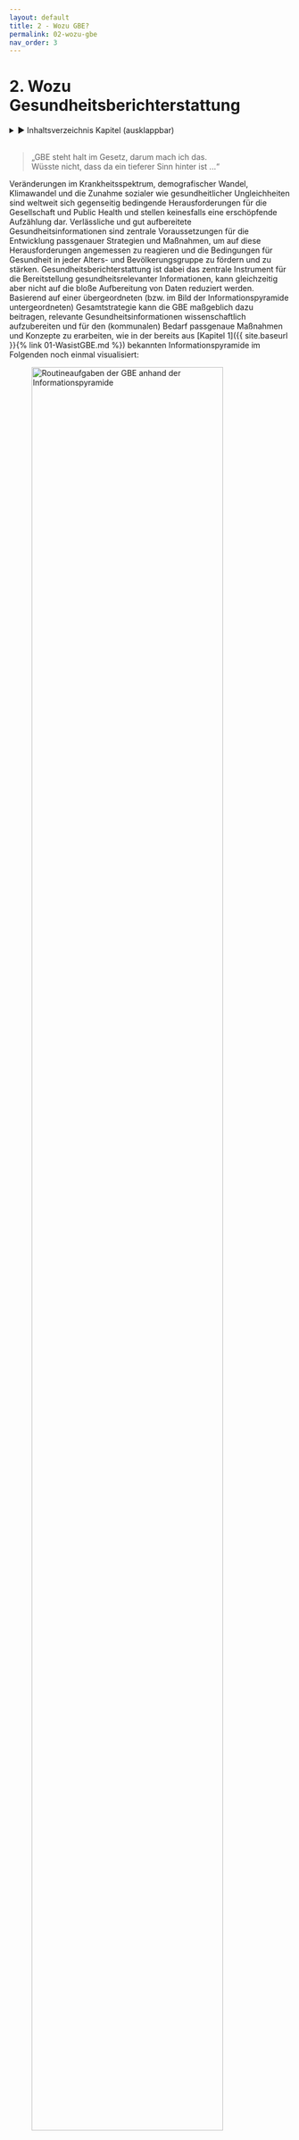 ```yaml
---
layout: default
title: 2 - Wozu GBE?
permalink: 02-wozu-gbe
nav_order: 3
---
```

# 2. Wozu Gesundheitsberichterstattung
<details markdown="block"> 
  <summary> 
      &#9658; Inhaltsverzeichnis Kapitel (ausklappbar) 
  </summary>
 
1. TOC
{:toc}
 </details>
<br>
 
> „GBE steht halt im Gesetz, darum mach ich das.  
> Wüsste nicht, dass da ein tieferer Sinn hinter ist ...“

Veränderungen im Krankheitsspektrum, demografischer Wandel, Klimawandel
und die Zunahme sozialer wie gesundheitlicher Ungleichheiten sind
weltweit sich gegenseitig bedingende Herausforderungen für die
Gesellschaft und Public Health und stellen keinesfalls eine erschöpfende
Aufzählung dar. Verlässliche und gut aufbereitete
Gesundheitsinformationen sind zentrale Voraussetzungen für die
Entwicklung passgenauer Strategien und Maßnahmen, um auf diese
Herausforderungen angemessen zu reagieren und die Bedingungen für
Gesundheit in jeder Alters- und Bevölkerungsgruppe zu fördern und zu
stärken. Gesundheitsberichterstattung ist dabei das zentrale Instrument
für die Bereitstellung gesundheitsrelevanter Informationen, kann
gleichzeitig aber nicht auf die bloße Aufbereitung von Daten reduziert
werden. Basierend auf einer übergeordneten (bzw. im Bild der
Informationspyramide untergeordneten) Gesamtstrategie kann die GBE
maßgeblich dazu beitragen, relevante Gesundheitsinformationen
wissenschaftlich aufzubereiten und für den (kommunalen) Bedarf
passgenaue Maßnahmen und Konzepte zu erarbeiten, wie in der bereits aus
[Kapitel 1]({{ site.baseurl }}{% link 01-WasistGBE.md %}) bekannten Informationspyramide im Folgenden noch einmal
visualisiert:

 <figure>
  <img src="./media/AOE-2520-Booksprints-06.png" alt="Routineaufgaben der GBE anhand der Informationspyramide" style="width:90%">
  <figcaption>Abbildung 3: „Routineaufgaben der GBE anhand der Informationspyramide (erweiterte Darstellung nach Verschuuren, van Oers 2019)
</figcaption>
</figure> 



## 2.1. GBE als Instrument der wissenschaftlichen Politikberatung

Gesundheitsberichterstattung gibt nicht nur einen Überblick über die
gesundheitliche Lage der Bevölkerung, sie dient auch explizit der
Analyse von Problemlagen und dem Aufzeigen von Handlungsbedarfen und im
Idealfall von Handlungsoptionen (Starke et al. 2019). In den letzten 35
Jahren hat sich die GBE damit zu einem zentralen Element
gesundheitspolitischer Entscheidungen sowie zu einer wesentlichen
Grundlage für partizipative Prozesse entwickelt (Brand, Michelsen 2007).
Auf Bundes-, Landes- und kommunaler Ebene dient die GBE als Instrument
der wissenschaftlichen Politikberatung und ist wichtige Ausgangsbasis
für die Gesundheitsplanung (siehe auch [Kapitel 7]({{ site.baseurl }}{% link 07-Planung.md %})). Dieses umfangreiche
Aufgaben- und Funktionsprofil wird häufig anhand des
gesundheitspolitischen Planungsmodells der „Public Health Trias“
(Institute of Medicine (U.S.) 1988) bzw. dem darauf basierenden „Public
Health Action Cycle“ (PHAC) beschrieben (Rosenbrock 1995) und ist in
Abbildung 3 dargestellt.
 <figure>
  <img src="./media/AOE-2520-Booksprints-03.png" alt="Abbildung 3: Public Health Action Cycle" style="width:90%">
  <figcaption>Abbildung 3: „Public Health Action Cycle“ (eigene Darstellung nach Rosenbrock 1995 und Institute of Medicine (U.S.) 1988)
</figcaption>
</figure> 

Ausgangspunkt des als Kreislauf angelegten Modells ist die in der Praxis
nicht immer gegebene Voraussetzung, dass die (gesundheitliche)
Ausgangssituation zunächst in möglichst vielen ihrer sozialen,
epidemiologischen sowie medizinischen Aspekten skizziert werden muss,
bevor passende Handlungsoptionen, Strategien und Maßnahmen zur
Verbesserung der gesundheitlichen Lage oder zur Reduktion
gesundheitlicher Ungleichheiten eruiert und umgesetzt werden können
(Rosenbrock 1995). In Form einer umfangreichen Bestands- und
Bedarfsanalyse **(Assessment)** liefern die im Rahmen der GBE
aufbereiteten und kontextualisierten Daten die zentrale Grundlage für
die Maßnahmenplanung und Entwicklung von Zielvorstellungen **(Policy
Formulation)**, was gerade in Zeiten knapper Ressourcen für die im
Modell folgende Implementierung von Maßnahmen **(Assurance)** von
zentraler Bedeutung ist. Letzteres impliziert auch, dass die Wirkungen
der umgesetzten Strategien und Maßnahmen in geeigneter Form gemessen und
bewertet werden müssen **(Evaluation)**, was idealerweise wiederum in
einem Re-Assessment der (gesundheitlichen) Ausgangssituation mündet. In
der Theorie soll dieser spiralförmige Verlauf dazu führen, dass sich die
Public-Health-Praxis immer besser an die zugrunde liegenden Probleme und
Herausforderungen anpasst und damit kontinuierlich wirksamer werden soll
(Rosenbrock 1995). In der Realität geht die GBE meist weit weniger
idealtypisch zyklisch und stets progressiv vonstatten. Das
verkompliziert die Arbeit in der GBE, es macht sie gleichzeitig aber
auch abwechslungsreich und spannend. So kann die Rolle der GBE bezüglich
der einzelnen Phasen des PHAC unterschiedlich sein (Brand, Michelsen
2007): Die Berichterstattung kann sich auf ihr Kerngeschäft des
Assessments und gegebenenfalls der Evaluation beschränken, sie kann
ebenso bei der Entwicklung passender Handlungsoptionen sowie der
Implementierung geeigneter Maßnahmen behilflich sein. Auch ihr Beitrag
bei der Ermittlung des Handlungsbedarfs kann unterschiedlich aussehen:
So kann es der GBE obliegen, prioritäre Handlungsfelder zu
identifizieren (Brand, Evans 1998), sie kann aber auch vor allem dazu
beitragen, Entscheidungsbedarfe in bestimmten Problemfeldern aufzuzeigen
(Kuhn 2005). In der Praxis ist die Beantwortung dieser Fragen oft von
den jeweiligen Rahmenbedingungen sowie der strukturellen Einbindung der
GBE in die Kommunalverwaltung abhängig, worauf in [Kapitel 3]({{ site.baseurl }}{% link 03-GBEStrukturen.md %}) noch
genauer eingegangen wird.

Erschwerend kommt hinzu, dass auch die Auswahl der zu bearbeitenden
Themen und Probleme selbst sowie deren Ursachenzuschreibung und
entsprechende Lösungsansätze von unterschiedlichen Interessens- und
Machtkonstellationen auf Umsetzungsebene bzw. im Interventionsfeld
abhängig sind (Kühn 1993, zit. nach Rosenbrock 1995). Schon allein
deswegen kann und sollte Gesundheitsberichterstattung nicht nebenbei im
„stillen Kämmerlein“ vonstattengehen, sondern sollte, wenn möglich,
von Anfang an als Gemeinschaftsaufgabe verstanden werden, die im
Idealfall auf mehrere Schultern verteilt wird und unterschiedliche
Perspektiven berücksichtigt (siehe auch [Kapitel 5]({{ site.baseurl }}{% link 05-IntegrierteGBE.md %}) und [Kapitel 6]({{ site.baseurl }}{% link 06-VernetzunginderGBE.md %})).

Entsprechend dieser komplexen Zusammenhänge gibt es auch eine ganze
Bandbreite unterschiedlicher Entstehungshintergründe und Ziele der GBE,
die im Folgenden skizziert werden.

## 2.2. Entstehungshintergründe und Ziele der GBE 

Vor der Erstellung eines Gesundheitsberichtes ist die Frage, warum und
für wen der Bericht erstellt wird, jedes Mal gründlich zu reflektieren.
Aus den Antworten leiten sich unter anderem der Umfang des Berichts und
der Sprachstil, aber auch die Mitwirkenden am Bericht und insbesondere
die Handlungsempfehlungen und die Zeitplanung ab. Auf den
unterschiedlichen administrativen Ebenen (Bund, Länder, Kommunen) gibt
es stark variierende Anlässe zur Erstellung von Gesundheitsberichten.
Anlässe für kommunale Gesundheitsberichte können beispielsweise eine
Grundlage sein für

1.  **Meinungsbildung und Entscheidungsfindung auf der jeweiligen
    politischen Ebene, beispielsweise dem Kreistag oder der
    Stadtverordnetenversammlung:**  
    Oftmals hat diese Form der Berichterstattung das Ziel, Ressourcen zu
    steuern, zum Beispiel, um universelle Maßnahmen im Sinne des
    „proportionate universalism“ an kommunale Bedarfe anzupassen
    (Marmot 2010), oder um die Bewilligung bzw. Beendigung konkreter
    Maßnahmen voranzutreiben, beispielsweise Personalstellen oder
    Sachmittel.  
    *Beispiel: Bewilligung eines Projektes zur Förderung der
    wohnortnahen sektorenübergreifenden medizinisch-pflegerischen
    Versorgung*

2.  **Meinungsbildung und Entscheidungsfindung auf der Fachebene,
    beispielsweise der kommunalen AG Suchtprävention:**  
    Diese Form der Berichterstattung zielt häufig auf eine
    Evidenzbasierung fachlicher Empfehlungen ab, um den eigenen
    Erfahrungshorizont aus der täglichen Arbeit durch einen
    Faktencheck zu erweitern.  
    *Beispiel: Handlungsempfehlung für die kommunale Suchtprävention
    der örtlichen Arbeitsgemeinschaft Suchtprävention*
3.  **die Festlegung kommunaler Gesundheitsziele/prioritärer
    Handlungsfelder, zum Beispiel in kommunalen
    Gesundheitskonferenzen:**  
    Die Verständigung unter den (kommunalen) Akteuren und Akteurinnen
    und die Formulierung gemeinsamer Ziele kann durch einen
    Gesundheitsbericht entscheidende Anstöße erhalten. Weitergehend
    kann die GBE dazu beitragen, prioritäre Handlungsfelder an den
    kleinräumig oftmals sehr unterschiedlichen Bedarfen und
    Bedürfnissen auszurichten, um für mehr gesundheitliche
    Chancengerechtigkeit zu sorgen.  
    *Beispiel: Eine kleinräumige Bedürfnisanalyse zeigt
    Unterstützungsbedarf für mobilitätseingeschränkte ältere Menschen
    bei sozialen und gesundheitsfördernden Aktivitäten. Das kommunale
    Gesundheitsziel: „Die körperliche Aktivität und Teilhabe an der
    Gesellschaft bei älteren Menschen ist gestärkt“ wird festgelegt.*
4.  **die Messung der Zielerreichung eines Gesundheitszieles:**  
    Diese Berichtsform zielt auf die Evaluation von Maßnahmen
    hinsichtlich der Erreichung eines konkreten Gesundheitszieles
    ab.  
    *Beispiel: Die GBE erhält den Auftrag herauszufinden, wie sich die
    gesundheitliche Lage zehn Jahre nach Einführung eines
    Gesundheitszieles entwickelt hat.*
5.  **die kommunale Beteiligung bei der Versorgungsplanung:**  
    Das Ziel dieser GBE-Form ist, neben der Lage auch die
    Zuständigkeiten und Gestaltungsmöglichkeiten der kommunalen
    Akteure und Akteurinnen transparent zu machen.  
    *Beispiel: Die hausärztliche Versorgungsstruktur in den Gemeinden
    und kleineren Städten und die verschiedenen Fördermöglichkeiten
    und deren Nutzung werden aufgezeigt.*
6.  **die Bereitstellung** **gesicherter und unabhängiger
    Informationen für die Bevölkerung, die Fachöffentlichkeit sowie
    Entscheidungsträger und Entscheidungsträgerinnen zu
    gesundheitspolitisch bedeutsamen Entwicklungen:**  
    Diese Berichtsform zielt darauf ab, den Prozess der demokratischen
    Willensbildung in der Gesellschaft zu unterstützen.  
    *Beispiel: eine anlassbezogene Berichterstattung zur „Gesundheit
    bei Asylsuchenden“*

Aus der kurzen und sicher nicht vollständigen Aufzählung soll
ersichtlich werden, dass Gesundheitsberichte aus unterschiedlichen
Kontexten heraus entstehen, was gerade Neulinge im Berufsfeld vor nicht
unerhebliche Herausforderungen stellen kann (Weiteres hierzu auch in
[Kapitel 6]({{ site.baseurl }}{% link 06-VernetzunginderGBE.md %})). Damit ein Gesundheitsbericht nicht das Dasein eines
„zahnlosen“, ungelesen in Schubladen vegetierenden Papiertigers
fristet, sollte die Auftragslage frühestmöglich geklärt sein. GBE dient
im Idealfall in erster Linie der Unterstützung einer evidenzinformierten
Entscheidungsfindung. Damit dies gelingen kann, ist eine (politische)
Legitimation der Berichterstattung erforderlich. Hierfür ist es
essenziell, zu klären, „wer“ die Gesundheitsberichterstattung auf
kommunaler Ebene „zu welchem Zweck“ beauftragt hat.

Aufträge, einen Gesundheitsbericht zu erstellen, können sowohl von der
fachlichen Ebene als auch intersektoral veranlasst werden sowie „intern“
oder „extern“ vergeben werden. Gerade bei einer internen Auftragsvergabe
müssen Themen und Berichtsschwerpunkte gut abgestimmt werden. Dies ist
insbesondere dann der Fall, wenn Gesundheitsberichte als Auftrag von
„oben“ aus der Verwaltungsleitung oder der Politik kommen und zur
Umsetzung intern an die Fachebene vergeben werden. In [Kapitel 3]({{ site.baseurl }}{% link 03-GBEStrukturen.md %}) wird
auch noch einmal genauer auf die hierfür relevanten ÖGD-Strukturen
eingegangen.

## 2.3. Determinanten von Gesundheit zur Kontextualisierung der Upstream-Perspektive in der GBE 

Im Idealfall hat die GBE einen klar formulierten (politischen) Auftrag
und kann auf einen entsprechenden Outcome fokussieren. Gerade wenn die
GBE als Grundlage politischer Entscheidungsfindung dienen soll, reicht
es nicht aus, wenn sie sich vor allem auf Datengenerierung,
-aufbereitung und -interpretation fokussiert und lediglich den
Gesundheits- und Krankheitszustand unterschiedlicher Bevölkerungsgruppen
beschreibt. Oftmals müssen darüber hinaus auch verhaltens- und
verhältnisbezogene Faktoren berücksichtigt werden, die unterschiedliche
Auswirkungen auf Gesundheit und Wohlbefinden der Bevölkerung haben
können. Ziel einer solchen **Kontextualisierung** ist es, diejenigen
Bedingungen und Strukturen zu identifizieren, die entweder einen großen
Einfluss auf die Bevölkerungsgesundheit haben oder mit verhältnismäßig
einfachen Mitteln verändert werden könnten. Damit richtet GBE – wie auch
der Public-Health-Bereich insgesamt – den Blick vor allem auf die
grundlegenden **Determinanten von Gesundheit**, indem sie den Blick
„flussaufwärts“ orientiert, um den komplexen Zusammenhang von
Gesundheit und gesundheitlichen Rahmenbedingungen abbilden zu können.

Gesundheit wird von Menschen in ihrer alltäglichen Umwelt geschaffen und
gelebt: dort, wo sie spielen, lernen, arbeiten und lieben – kurz, dort
wo Leben, Arbeit und Alltag stattfinden (WHO 1986). Gleichzeitig
benötigt ein Großteil der krankheitsauslösenden Faktoren Jahre bis
Jahrzehnte, bis eine Krankheit entsteht oder gar zum Tode führt. Dieser
Prozess erfolgt oftmals leise, manchmal sogar gänzlich unbemerkt, und
erhält infolgedessen häufig wenig Aufmerksamkeit. Eine Metapher hierfür
ist das in zahlreichen Varianten erzählte Flussbild der
Public-Health-Parabel:

> „Ein Arzt steht am Ufer eines schnell fließenden Flusses und hört die
> verzweifelten Schreie einer ertrinkenden Frau. Er springt ins Wasser,
> holt die Frau heraus und beginnt die künstliche Beatmung. Als sie
> gerade anfängt zu atmen, hört er einen weiteren Hilfeschrei. Der Arzt
> springt abermals ins Wasser und holt einen weiteren Ertrinkenden,
> trägt ihn ans Ufer und beginnt mit der künstlichen Beatmung. Und als
> der gerade zu atmen anfängt, hört er einen weiteren Hilferuf ... Das
> geht immer weiter und weiter in endlosen Wiederholungen. Der Arzt ist
> so sehr damit beschäftigt, ertrinkende Menschen herauszuholen und
> wieder zu beleben, dass er keine Zeit findet, stromaufwärts hinter der
> Biegung des Flusses nachzusehen, warum denn so viele Menschen ins
> Wasser stürzen und Angst, Schmerz, Not, Lebensgefahr und vielleicht
> auch den Tod erleiden. Vielleicht gibt es stromaufwärts eine Brücke
> ohne Geländer oder einen brüchigen Uferweg. Vielleicht bringt dort
> niemand den Menschen bei zu schwimmen. Vielleicht fehlen auch nur
> einige Warntafeln am Ufer. Vielleicht enthält das Wasser giftige
> Substanzen, die beim Schwimmen zu Lähmung oder Desorientierung führen.
> Vielleicht ist das lebensgefährliche Tauchen im reißenden Fluss (zum
> Beispiel nach Perlen oder Schwämmen) Teil des unverzichtbaren
> Broterwerbs für die dort wohnenden Menschen. Fände der Arzt Zeit,
> stromaufwärts zu suchen, könnte er wahrscheinlich gemeinsame Ursachen
> für die vielen individuellen Unglücksfälle entdecken und diese
> möglicherweise verringern oder abstellen“ (Rosenbrock 2001).

Diese Parabel ist gut geeignet, um die engen
Ursache-Wirkungs-Beziehungen von Gesundheit und Krankheit zu
visualisieren und sich daran zu erinnern, wie wichtig es ist, den Blick
immer wieder stromaufwärts auf die zugrunde liegenden Ursachen zu
richten. Aufmerksamkeit und Mittel sind im Gesundheitswesen ungleich
zwischen kurativen (unten am Fluss, „downstream“) und präventiven bzw.
gesundheitsförderlichen (oben am Fluss, „upstream“) Ansätzen verteilt.
Der Blick ist teils ressourcenbedingt, teils aufgrund einseitiger
Perspektive oft nicht auf weiter upstream liegende
Gesundheitsdeterminanten gerichtet. Auch für das GBE-Assessment stellt
eine Upstream-Perspektive eine Herausforderung dar, da
Gesundheitsberichterstattung – schlicht aufgrund der Datenlage – oft
eher einer Krankheitsberichterstattung gleicht. Dies begünstigt wiederum
eine Downstream-Perspektive, sowohl im Bericht als auch bei der Planung.

Bevor Maßnahmen passgenau auf die zugrunde liegenden Ursachen abgestimmt
werden können, müssen diejenigen Mechanismen verstanden werden, die zu
den gesundheitlichen oder sozialen Ungleichheiten führen. Ein erster
hilfreicher Schritt ist hierbei, sich zunächst einen Überblick über die
vielfältigen Determinanten von Gesundheit zu verschaffen. Hierzu bietet
sich das von Dahlgren und Whitehead (1991) entwickelte
**Regenbogenmodell** zur Beschreibung von Gesundheitsdeterminanten an.
Das Modell führt beispielhaft vielfältige Faktoren auf, die sich
wechselseitig beeinflussen und auf den Menschen gesundheitsförderlich,
aber auch gesundheitsschädlich einwirken können (siehe Abbildung 4).

 <figure>
  <img src="./media/AOE-2520-Booksprints-18.png" alt="Determinanten für Gesundheit „Regenbogenmodell" style="width:90%">
  <figcaption>Abbildung 4: Determinanten für Gesundheit „Regenbogenmodell“ (eigene Darstellung nach Dahlgren, Whitehead 1991)</figcaption>
</figure> 



Im Mittelpunkt befinden sich der Mensch und seine individuellen Faktoren
wie Alter, Geschlecht und konstitutionelle Merkmale, die zwar einen
direkten Einfluss auf die Gesundheit der oder des Einzelnen haben,
allerdings relativ unveränderlich sind. Diese nahezu unveränderlichen
Determinanten von Gesundheit sind in einen sozialen, ökologischen und
ökonomischen Rahmen eingebettet, der (zumindest theoretisch) auf
politischer Ebene modifiziert werden kann. Dies gilt sowohl für die
direkt angrenzenden persönlichen Verhaltensfaktoren, etwa
Rauchgewohnheiten und körperliche Aktivität, als auch für die indirekt
angrenzenden Einflüsse durch soziale Kontexte. Über die individuelle
Verhaltensebene hinaus spielen auch Verhältnisse wie zum Beispiel
Lebens- und Arbeitsbedingungen, Nahrungsmittelversorgung oder Zugang zu
(lebenswichtigen) Gütern und Dienstleistungen eine zentrale Rolle für
die Aufrechterhaltung der Gesundheit sowie den individuellen
Handlungsspielraum einer/eines jeden Einzelnen. All dies steht im
Kontext wirtschaftlicher und kultureller Rahmenbedingungen sowie
entsprechender Umwelteinflüsse (Claßen 2020).

Die einzelnen Schichten des Regenbogenmodells stehen dabei nicht
isoliert nebeneinander, sondern sind eng miteinander verzahnt:
Individuelle Lebensstile sind in soziale Normen und Netzwerke sowie in
Lebens- und Arbeitsbedingungen eingebettet, die wiederum mit dem
weiteren sozioökonomischen und kulturellen Umfeld zusammenhängen
(Dahlgren, Whitehead 2007).

Während nur ein vergleichsweiser kleiner Teil der dargestellten
Determinanten für Gesundheit durch das Gesundheitssystem im engeren
Sinne beeinflusst werden kann, kann im kommunalen Kontext auf einen
vergleichsweise großen Teil der veränderbaren Faktoren direkt oder
indirekt eingewirkt werden. Dies liegt vor allem daran, dass der Grad
der persönlichen, verhaltensbezogenen Möglichkeiten, den eigenen
Lebensstil oder die im Modell direkt wie indirekt angrenzenden
Rahmenbedingungen von Gesundheit zu beeinflussen, begrenzt ist – im
Gegensatz zu gesellschaftlich-politischen Möglichkeiten. Während auf
individueller Ebene die einzelnen Personen vornehmlich auf den eigenen
Lebensstil einwirken können und Maßnahmen hierfür primär auf einer
verhaltensorientierten Ebene ansetzen müssen, müssen auf
gesellschaftlich-politischer Ebene vornehmlich die Verhältnisse, in
denen Menschen aufwachsen und leben, adressiert und gestaltet werden
(Bucksch et al. 2012). Gerade Letzteres ist deutlich zeit- und
ressourcenintensiver und setzt gute Detailkenntnisse über die jeweilige
Situation vor Ort voraus, entspricht es doch im Bild der Flussparabel
der Einführung entsprechender Schutzmaßnahmen, die dazu beitragen, dass
deutlich weniger (im Idealfall sogar keine) Personen mehr in den Fluss
fallen oder sich gegebenenfalls selbst aus dem Wasser retten können.
Mittel- und langfristig sind gerade diejenigen Ansätze erstrebenswert,
die auf eine gesundheitsförderliche Gestaltung von Verhältnissen setzen.
Sie können nicht nur wesentlich zur Ermöglichung gesundheitlicher
Chancengleichheit beitragen, sondern auch dabei unterstützen, dass „der
Gesundheit förderliche Entscheidungen“ zur „einfacheren Entscheidung“
werden.

Für die Gesundheitsberichterstattung ist das auf zwei Ebenen relevant:
einerseits auf Ebene der berichteten Kennzahlen für Gesundheit
(**Assessment**) und andererseits auf Ebene der Planung und Ableitung
entsprechender Handlungsempfehlungen (**Policy Formulation**). Unter den
Kennzahlen für Gesundheit finden sich diverse Indikatoren, die nicht
direkt den Gesundheitszustand, sondern den Zustand definierter
Determinanten für Gesundheit abbilden (siehe auch [Kapitel 4]({{ site.baseurl }}{% link 04-GBEHandwerk.md %})). GBE kann
dem Namen „Gesundheitsberichterstattung“ eigentlich nur gerecht werden,
wenn sie sich eben nicht nur darauf beschränkt, die Häufigkeiten von
Krankheit und Tod mehr oder weniger „downstream“ zu berichten, sondern
auch über die wesentlichen Upstream-Faktoren berichtet, von denen
wissenschaftlich belegt ist, dass sie erheblichen Einfluss auf die
Geschehnisse weiter unten am Fluss („downstream“) haben. Im
Planungskontext heißt eine solch breite Perspektive auf Gesundheit, dass
explizit versucht werden muss, auf Planungsfelder über den engeren
Gesundheitsbereich hinaus einzuwirken. Gerade auf kommunaler Ebene
stehen die Chancen dafür nicht schlecht, da der ÖGD hier in eine
Kommunalverwaltung eingebunden ist, die direkt oder indirekt für eine
Vielzahl upstream gelegener gesundheitsrelevanter Faktoren zuständig
ist. Dies bietet die Chance, dem Thema „Gesundheit“ in umliegenden
gesundheitsrelevanten Planungsfeldern mehr Gewicht zu verleihen, das
heißt zur Umsetzung des **„Health in All Policies“-Ansatzes** - im
Idealfall koordiniert durch den ÖGD.

<table>
<tbody>
<tr class="odd">
<td><h5 id="exkurs-health-in-all-policies-hiap">Exkurs: Health in All Policies (HiAP)</h5>
<p>Da die Verhältnisse, in denen Menschen aufwachsen und leben, mittel- und langfristig das Verhalten von Individuen und Bevölkerungsgruppen substanziell beeinflussen können, stehen verhältnispräventive Maßnahmen stark im Fokus von Prävention und Gesundheitsförderung und münden oftmals in Aktivitäten der Gesundheitsplanung (Näheres hierzu auch in [Kapitel 7]({{ site.baseurl }}{% link 07-Planung.md %}) ). Der „Health in All Policies“-Ansatz (im Deutschen: Gesundheit in allen Politikbereichen) beinhaltet, gesundheitsrelevante Prozesse und Entscheidungen auf unterschiedlichen gesellschaftspolitischen Ebenen systematisch zu erfassen, sichtbar zu machen und darauf hinzuwirken, gesundheitsrelevante Auswirkungen, sowohl gesundheitsförderliche als auch -schädliche, bei Entscheidungen quer durch alle Politikfelder mit zu berücksichtigen. Übergreifendes Ziel ist eine gesundheitsförderliche Gesamtpolitik, um die Gesundheit der Bevölkerung und gesundheitliche Chancengleichheit zu verbessern (Böhme, Reimann 2018; Geene et al. 2020).</p></td>
</tr>
</tbody>
</table>

Von besonderer Bedeutung unter all diesen Einflussfaktoren sind
**soziale Determinanten für Gesundheit**. Viele GBEler und GBElerinnen
machen über Jahre die immer wiederkehrende Erfahrung, dass räumliche
Muster der Morbiditäts- oder Mortalitätsverteilung, welche ihre GBE
zutage fördert, meist eine hohe Übereinstimmung mit räumlichen Mustern
der sozialen Situation in ihrer Region aufweisen. Das ist natürlich kein
Zufall, sondern dem extremen Einfluss sozialer Determinanten auf die
Gesundheit geschuldet. Für die GBE ist dies in mehrfacher Hinsicht von
Bedeutung: Unter GBE-Perspektive ist es relevant, dass über
Determinanten der sozialen Lage häufig recht kleinräumige Informationen
vorliegen. Eine Berichterstattung über soziale Einflussfaktoren ist
inhaltlich unerlässlich, sie birgt jedoch gleichzeitig nicht
unerhebliche Risiken bezüglich Stigmatisierung oder undifferenzierter
Schuldzuweisungen an bestimmte Bevölkerungsgruppen (siehe auch [Kapitel 1]({{ site.baseurl }}{% link 01-WasistGBE.md %})).

Auf Handlungsebene sind soziale Determinanten nicht nur aufgrund ihrer
übergeordneten Bedeutung für Gesundheit relevant, sondern auch ganz
praktisch, da auf kommunaler Ebene viele soziale Zuständigkeiten
gebündelt vorliegen. Viele der im Modell eher außen angesiedelten
Determinanten sind zwar grundsätzlich planbar, befinden sich allerdings
oft nicht im direkten Zugriff des Gesundheitsamtes. Um eine
entsprechende Upstream-Perspektive in die Berichterstattung und Planung
integrieren zu können, ist daher häufig eine integrierte,
ressortübergreifende Planung im Sinne einer gesundheitsförderlichen
kommunalen Gesamtpolitik gemäß des „Health in All Policies“-Ansatzes
notwendig. Die strukturelle Anbindung des kommunalen ÖGD innerhalb der
Kommunalverwaltung spielt dabei eine wichtige Rolle. Ist der ÖGD
beispielsweise gemeinsam mit der Sozial- oder Jugendhilfeverwaltung in
einem Dezernat oder einer Abteilung verortet, kann dies die
Zusammenarbeit im Bereich Berichtswesen und/oder Planung erheblich
vereinfachen. In [Kapitel 3]({{ site.baseurl }}{% link 03-GBEStrukturen.md %}) wird auf die kommunalen Strukturen noch
einmal genauer eingegangen. Die GBE in diesem Fall nicht als isolierte
Fachberichterstattung, sondern vielmehr als integrierte Sozial- und
Gesundheitsberichterstattung anzulegen, kann unter solchen
Rahmenbedingungen eine schlüssige Konsequenz darstellen (siehe auch
[Kapitel 5]({{ site.baseurl }}{% link 05-IntegrierteGBE.md %})).

## 2.4. Politisches Selbstverständnis der GBE

> „Da ich ewig studiert habe und mich wirklich auskenne in den
> Gesundheitswissenschaften und der Epidemiologie, sind meine Zahlen
> echt überzeugend. Ich weiß am fundiertesten, was und warum wir das tun
> sollten, und die anderen werden heilfroh sein, dass ich es ihnen sagen
> kann.“

Die Gesundheitsberichterstattung kann ein Instrument zur Unterstützung
und Begleitung von Gesundheitspolitik sein. Sie ist aber eine
Fachaufgabe. Gesundheitspolitik ist dagegen zum einen durch den
Wählerwillen bestimmt, zum anderen muss sie den Ausgleich mit anderen
politischen Interessen und Erfordernissen finden. Es heißt oft,
Gesundheit sei unser höchstes Gut, aber diese Maxime stößt schnell an
die Grenzen der Finanzverteilung zwischen den Ressorts. Das Verhältnis
zwischen Gesundheitsberichterstattung und Gesundheitspolitik ist daher
zwangsläufig komplex. Gesundheitsberichterstattung ist eine
Voraussetzung für eine evidenzbasierte Gesundheitspolitik, sie darf aber
nicht politische Vorhaben propagandistisch stützen. Damit würde sie ihre
Glaubwürdigkeit verlieren und somit letztlich auch ihre Möglichkeiten,
über ihre informative Funktion politisch wirksam zu werden.

GBE findet mit dem Anspruch statt, handlungsorientiert und
planungsrelevant zu sein, das heißt Taten anzustoßen. Sie findet jedoch
durch wissenschaftliche Experten und Expertinnen in einer hierarchisch
gegliederten Struktur statt, etwa der Kommune, und nicht durch
diejenigen, welche die Entscheidungen über die Maßnahmenebene treffen.
Entscheidungen über folgende Taten können nur von legitimierten
Entscheidungsträgern und Entscheidungsträgerinnen getroffen werden,
unabhängig davon, ob diese innerhalb der Kommunalverwaltung, in den
kommunalpolitischen Gremien, bei externen Institutionen des
Gesundheitswesens oder darüber hinaus angesiedelt sind. GBE dient der
Information und Beratung dieser Entscheidungsträger und
Entscheidungsträgerinnen, sie stellt daher unter anderem ein Instrument
der Politikberatung dar, wobei Politik in einem weiteren Sinne
verstanden wird, da grundsätzlich auch Firmen und Institutionen eine
bestimmte Politik verfolgen (Brand, Michelsen 2007).

Um die eigene Rolle als GBEler und GBElerin in der Politikberatung zu
finden, ist es sinnvoll, das eigene Selbstverständnis im Rahmen dieses
Beratungsprozesses immer wieder zu reflektieren. Drei Modelle und damit
verbundene Grundannahmen können dabei unterschieden werden (Brand,
Michelsen 2007; Kurth 2006):

1.  **Technokratisches Modell:** Nach diesem Modell folgt die Politik
    der Wissenschaft und ihren Empfehlungen, es kommt zu einer
    „Verwissenschaftlichung der Politik“. Dieses Modell passt vor
    allem zu Prozessen, die vorab weitgehend festgelegt sind, wie dies
    etwa bei Ausbrüchen von Infektionskrankheiten und den im
    Infektionsschutzgesetz (IfSG) festgelegten Abläufen der Fall ist.
    Für Prozesse, deren Verlauf weitgehend offen ist, ist dieses Modell
    eher ungeeignet, da die politische Entscheidungsfindung durch meist
    demokratisch legitimierte Mandatsträger und Mandatsträgerinnen
    getroffen wird. GBEler und GBElerinnen stammen meist aus
    akademischen Kontexten und haben gelernt, Prozesse möglichst
    evidenzbasiert auszurichten. Um Enttäuschungen vorzubeugen, gilt es,
    sich daher gerade zu Beginn einer Tätigkeit in der GBE zu
    vergegenwärtigen, dass über die weite Mehrzahl aller Maßnahmen
    nicht rein technokratisch, evidenzbasiert entschieden wird, sondern
    dass darüber hinaus eine Vielzahl weiterer Faktoren berücksichtigt
    wird, deren Auswahl auch nicht immer auf den ersten Blick
    nachvollziehbar ist.

2.  **Dezisionistisches Modell:** Nach diesem Modell berät eine
    wertfreie Wissenschaft eine Politik, die auf Basis von Werten und
    Weltanschauungen Entscheidungen trifft. Das Selbstverständnis des
    GBElers oder der GBElerin ist es, den Entscheidungsträgern und
    Entscheidungsträgerinnen die bestmögliche Informationsbasis für
    ihre Entscheidungen bereitzustellen. Dadurch sollen nicht rein
    evidenzbasierte, sondern vielmehr evidenzinformierte politische
    Entscheidungen ermöglicht werden (Rushmer et al. 2019). Rein
    formal wird dieses Modell den meisten politischen Prozessen und
    Zuständigkeiten gerecht. Es postuliert jedoch eine Wertfreiheit im
    GBE-Beratungsprozess, die in der zugrunde liegenden
    Gesundheitswissenschaft schwerlich zu finden sein dürfte.
    Wertorientierungen des GBElers oder der GBElerin etwa im Sinne
    eines Leitwerts Gesundheit oder der HiAP-Ziele werden im
    Beratungsprozess nicht ausgeblendet, sondern sind Teil dessen.
.  **Pragmatistisches Modell:** Nach diesem Modell wird eine wertende
    Wissenschaft postuliert, welche Politik berät und aufgrund der
    eigenen Wertorientierung gleichzeitig in den Diskurs mit ihr
    tritt. Entscheidungen werden somit in einem Wechselspiel zwischen
    Politik und Wissenschaft getroffen. Der GBEler oder die GBElerin
    wird im Normalfall durchaus für die eigenen Werte „streiten“, wie
    es in diesem Modell hinterlegt ist. Inwieweit die
    Entscheidungsprozesse dann eher dezisionistisch oder
    pragmatistisch stattfinden, hängt von seiner oder ihrer Rolle ab
    sowie vom Kontext, der ja durch eine Vielzahl weiterer Akteure zum
    Beispiel aus Kommunalpolitik oder Gremien von Experten und
    Expertinnen beeinflusst wird (Weiteres zu den Strukturen auch in
    [Kapitel 3]({{ site.baseurl }}{% link 03-GBEStrukturen.md %})).

Wichtig für das Selbstverständnis der meist akademisch-wissenschaftlich
geprägten GBEler und GBElerinnen ist es, die Unterschiedlichkeit der
Rationalitäten von Wissenschaft und Politik zu realisieren. Ihre
jeweilige Sprache ist auf die unterschiedlichen Adressaten und
Adressatinnen abgestimmt, ihre Planung ist von sehr unterschiedlichen
Zeitabläufen bestimmt, und sie verfolgen rollengemäß ganz
unterschiedliche Ziele (siehe Tabelle 1). Für eine nachhaltig
erfolgreiche GBE gilt es, sich an der Schnittstelle zwischen
Wissenschaft und Politik mit politischen Rationalitäten vertraut zu
machen und diese, wenn möglich, auch entsprechend zu berücksichtigen.

Tabelle 1: Unterschiede zwischen Wissenschaft und Politik (entnommen aus
Kurth 2006)

|                       | **Wissenschaft**                     | **Politik**                            |
| --------------------- | ---------------------------------------------------- | ---------------------------- |
| Sprache               | Fachspezifisch, für Nichtwissenschaftler und Nichtwissenschaftlerinnen schwer zu verstehen    | Oft vereinfachend und populistisch, soll von der ganzen Bevölkerung verstanden werden   |
| Zeitplanung           | Ansammlung von Spezialkenntnissen und Expertise über einen langen Zeitraum                    | Einhaltung eines Zeitplans geht häufig über Qualität                                    |
| Aufmerksamkeitsspanne | Lang: kumulativer Prozess der Erkenntnisfindung                                               | Kurz: Suche nach schnell verfügbaren Informationen zu einer Vielfalt wechselnder Themen |
| Ziele (PPP)           | Fortschritt der Wissenschaft, **P**ublikationen (Impact-Faktor), **P**atente, **P**rofessuren | Krisenmanagement, öffentliche Unterstützung, **P**olitik, **P**raxis, **P**opularität   |

## 2.5. Weiterführende Informationen

GBE und Politik

  - Borrmann B, Rosenkötter N (2014): Steuerungspotenziale des ÖGD –
    Gesundheitsberichterstattung. In: *Public Health Forum* 22 (4), S.
    183. DOI: 10.1016/j.phf.2014.09.002.

  - Brand H, Michelsen K (2007): Politikberatung durch
    Gesundheitsberichterstattung? In: *Das Gesundheitswesen* 69 (10), S.
    527–533. DOI: 10.1055/s-2007-992163.

  - Kuhn J, Busch R (Hrsg., 2006): Gesundheit zwischen Statistik und
    Politik. Beiträge zur politischen Relevanz der
    Gesundheitsberichterstattung. Mabuse-Verlag, Frankfurt am Main.

  - Kurth BM (2006): Epidemiologie und Gesundheitspolitik. In:
    *Bundesgesundheitsbl.* 49, S. 637–647. DOI:
    10.1007/s00103-006-1291-y.

Determinanten von Gesundheit

  - Dahlgren G, Whitehead M (2007): Policies and strategies to promote
    social equity in health - Background document to WHO – Strategy
    paper for Europe. 14. Aufl., 2007.

  - Marmot M (2010): Fair Society Healthy Lives - The Marmot Review:
    Executive Summary. London, 2010.

  - Marmot M G (2005): Social determinants of health inequalities. In:
    *The Lancet* 365, S. 1099–1104.

  - WHO Europe (2003): The solid facts - Social determinants of health.
    2nd ed. Copenhagen, 2003.

GBE und Planung

  - Feldhoff K H, Groschopp C, Blank K, Ziemer, B. (2001): Kommunale
    Gesundheitsberichterstattung als Instrument zur Weiterentwicklung
    von Handlungsempfehlungen auf kommunaler Ebene. In: *Das
    Gesundheitswesen* 63, S. 61–65.

  - Szagun B, Wasel W (2006): Kommunale Gesundheitsplanung zwischen
    WHO-Konzept, gesetzlichem Auftrag und struktureller Rationierung.
    In: *Gesundheits- und Sozialpolitik* (7-8), S. 51–56.

Health in All Policies (HiAP)

  - Böhm K et al. (Hrsg.) (2020): Gesundheit als gesamtgesellschaftliche
    Aufgabe - Das Konzept Health in All Policies und seine Umsetzung in
    Deutschland. 1st ed. 2020. Wiesbaden: Springer Fachmedien Wiesbaden;
    Imprint: Springer VS.

  - WHO (2013): The Helsinki Statement on Health in All Policies.
    Helsinki, 10.06.2013. Online verfügbar unter
    https://www.who.int/healthpromotion/conferences/8gchp/en/, zuletzt
    geprüft am 10.10.2019.

## 2.6. Literaturverzeichnis Kapitel 2. – Wozu GBE?

* Böhme C, Reimann B (2018): Integrierte Strategien kommunaler
Gesundheitsförderung. Rahmenbedingungen, Steuerung und Kooperation.
Ergebnisse einer Akteursbefragung. Berlin, 2018. Online verfügbar unter
https://repository.difu.de/jspui/handle/difu/249465, zuletzt geprüft am
09.02.2022.
* Brand H, Evans D (1998): Öffentlicher Gesundheitsdienst und
Gesundheitsberichterstattung. In: Hamburger Projektgruppe
Gesundheitsberichterstattung (Hrsg.): Praxishandbuch
Gesundheitsberichterstattung. Ein Leitfaden für
GesundheitsberichterstatterInnen und solche, die es werden wollen. 2.
aktualisierte Aufl. Düsseldorf: Akademie für Öffentliches
Gesundheitswesen (Schriftenreihe, Band 18), S. 25–34.
* Brand H, Michelsen K (2007): Politikberatung durch Gesundheitsberichterstattung? In: *Das
Gesundheitswesen* 69 (10), S. 527–533. DOI:
10.1055/s-2007-992163.
* Bucksch J, Claßen T, Budde S, Geuter G (2012):
Bewegungs- und gesundheitsförderliche Kommune. Evidenzen und
Handlungskonzept für die Kommunalentwicklung - ein Leitfaden.
Bielefeld.
* Claßen T (2020): Gesundheitsförderliche Stadtentwicklung. In:
*Informationen zur Raumentwicklung* 47 (1), S. 4–17. Online verfügbar
unter
https://elibrary.steiner-verlag.de/article/99.105010/izr202001000401,
zuletzt geprüft am 07.11.2021.
* Dahlgren G, Whitehead M (1991): Policies and strategies to promote social equity in health. Background document to WHO-Strategy paper for Europe. Sweden: Institute for Future Studies, 1991. Online verfügbar unter https://ideas.repec.org/p/hhs/ifswps/2007\_014.html, zuletzt geprüft am 07.11.2021.
* Dahlgren G, Whitehead M (2007): Policies and strategies to
promote social equity in health. Background document to WHO – Strategy
paper for Europe. 14. Aufl., 2007.
* Geene R, Kurth B M, Matusall S (2020):
Health in All Policies – Entwicklungen, Schwerpunkte und
Umsetzungsstrategien für Deutschland. In: *Das Gesundheitswesen* 82 (7),
e72-e76. DOI: 10.1055/a-1138-0389.Institute of Medicine (U.S.) (Hrsg.)
(1988): The Future of Public Health. Institute of Medicine. 12. Aufl.
Washington, D.C.: National Academy Press.
* Kuhn J (2005):
Gesundheitsberichterstattung als Staatsaufgabe. In: *prävention* (2), S.
57–63.
* Kurth B M (2006): Epidemiologie und Gesundheitspolitik. In:
*Bundesgesundheitsbl.* 49, S. 637–647. DOI:
10.1007/s00103-006-1291-y.
* Marmot M (2010): Fair Society Healthy Lives.
The Marmot Review: Executive Summary. London, 2010.Rosenbrock R (1995):
Public Health als Soziale Innovation. In: *Das Gesundheitswesen* 57 (3),
S. 140–144.
* Rosenbrock R (2001): Was ist New Public Health? In:
*Bundesgesundheitsbl.* 44 (8), S. 753–762. DOI:
10.1007/s001030100231.
* Rushmer R, Ward V, Nguyen T, Kuchenmüller T
(2019): Knowledge Translation: Key Concepts, Terms and Activities. In:
Verschuuren M und van Oers H (Hrsg.): Population Health Monitoring.
Cham: Springer International Publishing, S. 127–150.
* Starke D, Tempel G,
Butler J, Starker A, Zühlke C, Borrmann B (2019): Gute Praxis
Gesundheitsberichterstattung – Leitlinien und Empfehlungen 2.0. In:
*Journal of Health Monitoring* 4 (S1), S. 1–22.
* Verschuuren M, van Oers H
(Hrsg.) (2019): Population Health Monitoring. Cham: Springer
International Publishing.WHO (1986): Ottawa-Charter for Health
Promotion. In: WHO (Hrsg.). First international Conference on Health
Promotion. Ottawa, 21.11.1986: World Health Organization.
